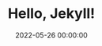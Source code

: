 ---
layout: post
title:  Hello, Jekyll!
date:   2022-05-26 00:00:00
description:
tags:
categories:
---